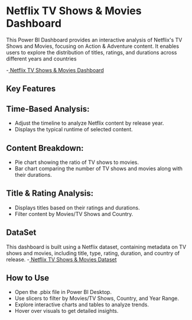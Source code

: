 # Netflix TV Shows & Movies Dashboard
This Power BI Dashboard provides an interactive analysis of Netflix's TV Shows and Movies, focusing on Action & Adventure content. It enables users to explore the distribution of titles, ratings, and durations across different years and countries 

 -<a href= https://github.com/RimshaAli-10/Netflix-Dashboard/blob/main/Netflix-Dashboard.png> Netflix TV Shows & Movies Dashboard </a>
## Key Features
## Time-Based Analysis:
-  Adjust the timeline to analyze Netflix content by release year.
-  Displays the typical runtime of selected content.
  ## Content Breakdown:
  - Pie chart showing the ratio of TV shows to movies.
  - Bar chart comparing the number of TV shows and movies along with their durations.
 ## Title & Rating Analysis:
 - Displays titles based on their ratings and durations.
 - Filter content by Movies/TV Shows and Country.
## DataSet 
This dashboard is built using a Netflix dataset, containing metadata on TV shows and movies, including title, type, rating, duration, and country of release.
-<a href = https://github.com/RimshaAli-10/Netflix-Dashboard/blob/main/Netflix%20Dataset.pbix >  Netflix TV Shows & Movies Dataset  </a>
## How to Use
- Open the .pbix file in Power BI Desktop.
- Use slicers to filter by Movies/TV Shows, Country, and Year Range.
- Explore interactive charts and tables to analyze trends.
- Hover over visuals to get detailed insights.
